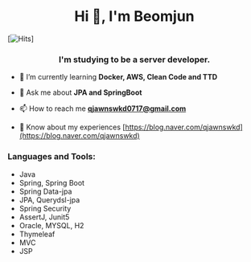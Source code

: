 <h1 align="center">Hi 👋, I'm Beomjun</h1> 

[![Hits](https://hits.seeyoufarm.com/api/count/incr/badge.svgurl=https%3A%2F%2Fgithub.com%2FBeomjunLee&count_bg=%2379C83D&title_bg=%23555555&icon=&icon_color=%23E7E7E7&title=hits&edge_flat=false)]

<h3 align="center">I'm studying to be a server developer.</h3>

- 🌱 I’m currently learning **Docker, AWS, Clean Code and TTD**

- 💬 Ask me about **JPA and SpringBoot**  
 
- 📫 How to reach me **qjawnswkd0717@gmail.com**  

- 📄 Know about my experiences [https://blog.naver.com/qjawnswkd](https://blog.naver.com/qjawnswkd)

<h3 align="left">Languages and Tools:</h3>


- Java<br>
- Spring, Spring Boot<br>
- Spring Data-jpa<br>
- JPA, Querydsl-jpa<br>
- Spring Security<br>
- AssertJ, Junit5<br>
- Oracle, MYSQL, H2<br>
- Thymeleaf<br>
- MVC<br>
- JSP<br>
